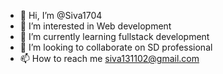 - 👋 Hi, I’m @Siva1704
- 👀 I’m interested in Web development
- 🌱 I’m currently learning fullstack development
- 💞️ I’m looking to collaborate on SD professional
- 📫 How to reach me siva131102@gmail.com
  

<!---
Siva1704/Siva1704 is a ✨ special ✨ repository because its `README.md` (this file) appears on your GitHub profile.
You can click the Preview link to take a look at your changes.
--->
